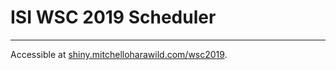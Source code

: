 
<!-- README.md is generated from README.Rmd. Please edit that file -->

# ISI WSC 2019 Scheduler

<!-- badges: start -->

<!-- badges: end -->

-----

Accessible at
[shiny.mitchelloharawild.com/wsc2019](https://shiny.mitchelloharawild.com/wsc2019).
